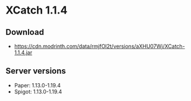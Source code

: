 # XCatch 1.1.4

## Download
- https://cdn.modrinth.com/data/rmjfOl2t/versions/aXHU07Wj/XCatch-1.1.4.jar

## Server versions
- Paper: 1.13.0-1.19.4
- Spigot: 1.13.0-1.19.4